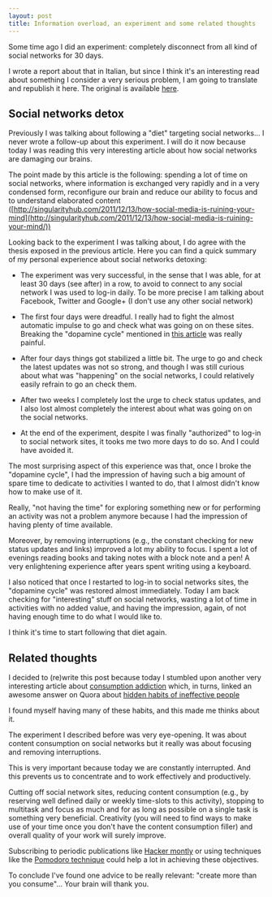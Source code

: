 ```yaml
---
layout: post
title: Information overload, an experiment and some related thoughts
---
```


 Some time ago I did an experiment: completely disconnect from all kind of social networks for 30 days. 

I wrote a report about that in Italian, but since I think it's an interesting read about something I consider a very serious problem, I am going to translate and republish it here. The original is available [here](http://bonifacemillian.tumblr.com/post/14418713592/social-networks-detox-was-dieta).

Social networks detox
---------------------

Previously I was talking about following a "diet" targeting social networks... I never wrote a follow-up about this experiment. I will do it now because today I was reading this very interesting article about how social networks are damaging our brains.

The point made by this article is the following: spending a lot of time on social networks, where information is exchanged very rapidly and in a very condensed form, reconfigure our brain and reduce our ability to focus and to understand elaborated content ([http://singularityhub.com/2011/12/13/how-social-media-is-ruining-your-mind](http://singularityhub.com/2011/12/13/how-social-media-is-ruining-your-mind/))

Looking back to the experiment I was talking about, I do agree with the thesis exposed in the previous article. Here you can find a quick summary of my personal experience about social networks detoxing:

* The experiment was very successful, in the sense that I was able, for at least 30 days (see after) in a row, to avoid to connect to any social network I was used to log-in daily. To be more precise I am talking about Facebook, Twitter and Google+ (I don't use any other social network)

* The first four days were dreadful. I really had to fight the almost automatic impulse to go and check what was going on on these sites. Breaking the "dopamine cycle" mentioned in [this article](http://www.simplyzesty.com/technology/the-science-behind-your-internet-addiction/) was really painful.

* After four days things got stabilized a little bit. The urge to go and check the latest updates was not so strong, and though I was still curious about what was "happening" on the social networks, I could relatively easily refrain to go an check them.

* After two weeks I completely lost the urge to check status updates, and I also lost almost completely the interest about what was going on on the social networks.

* At the end of the experiment, despite I was finally "authorized" to log-in to social network sites, it tooks me two more days to do so. And I could have avoided it.

The most surprising aspect of this experience was that, once I broke the "dopamine cycle", I had the impression of having such a big amount of spare time to dedicate to activities I wanted to do, that I almost didn't know how to make use of it.

Really, "not having the time" for exploring something new or for performing an activity was not a problem anymore because I had the impression of having plenty of time available.

Moreover, by removing interruptions (e.g., the constant checking for new status updates and links) improved a lot my ability to focus. I spent a lot of evenings reading books and taking notes with a block note and a pen! A very enlightening experience after years spent writing using a keyboard.

I also noticed that once I restarted to log-in to social networks sites, the "dopamine cycle" was restored almost immediately. Today I am back checking for "interesting" stuff on social networks, wasting a lot of time in activities with no added value, and having the impression, again, of not having enough time to do what I would like to.

I think it's time to start following that diet again.

Related thoughts
----------------

I decided to (re)write this post because today I stumbled upon another very interesting article about [consumption addiction](http://phuu.net/2012/03/28/consumption-addiction.html) which, in turns, linked an awesome answer on Quora about [hidden habits of ineffective people](http://www.quora.com/Chris-Wake/Posts/Hidden-habits-of-ineffective-people)

I found myself having many of these habits, and this made me thinks about it.

The experiment I described before was very eye-opening. It was about content consumption on social networks but it really was about focusing and removing interruptions.

This is very important because today we are constantly interrupted. And this prevents us to concentrate and to work effectively and productively.

Cutting off social network sites, reducing content consumption (e.g., by reserving well defined daily or weekly time-slots to this activity), stopping to multitask and focus as much and for as long as possible on a single task is something very beneficial. Creativity (you will need to find ways to make use of your time once you don't have the content consumption filler) and overall quality of your work will surely improve.

Subscribing to periodic publications like [Hacker montly](http://hackermonthly.com/) or using techniques like the [Pomodoro technique](http://www.pomodorotechnique.com/) could help a lot in achieving these objectives. 

To conclude I've found one advice to be really relevant: "create more than you consume"... Your brain will thank you.
